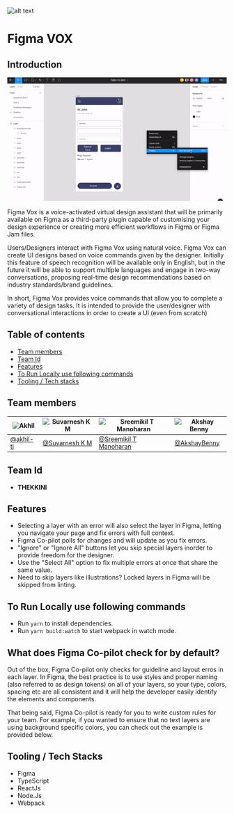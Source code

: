 ![alt text](https://github.com/sreemikil/Figma-co-pilot/blob/b8216cf300bd20d2fbbe076935f2ec6837f19964/assets/cover123.png)


# Figma VOX
## Introduction         

![Figma Co-pilot Gif Example](https://github.com/AkshayBenny/figma-copilot/blob/386572a252a7a68cacee6ee0458231e6377f3546/assets/demogif.gif)



Figma Vox is a voice-activated virtual design assistant that will be primarily available on Figma as a third-party plugin capable of customising your design experience or creating more efficient workflows in Figma or Figma Jam files.

Users/Designers interact with Figma Vox using natural voice. Figma Vox can create UI designs based on voice commands given by the designer. Initially this feature of speech recognition will be available only in English, but in the future it will be able to support multiple languages and engage in two-way conversations, proposing real-time design recommendations based on industry standards/brand guidelines.

In short, Figma Vox provides voice commands that allow you to complete a variety of design tasks. It is intended to provide the user/designer with conversational interactions in order to create a UI (even from scratch)

## Table of contents
* [Team members](#members)
* [Team Id](#id)
* [Features](#howitworks)
* [To Run Locally use following commands](#run)
* [Tooling / Tech stacks](#tts)

<a name="members"></a>
## Team members
![Akhil](https://github.com/itexpert2572000/Ctracker/blob/91a6a09e646eda69264b6611faa5278e0f03e1ab/readme_assets/tj.png) | ![Suvarnesh K M](https://github.com/itexpert2572000/Ctracker/blob/91a6a09e646eda69264b6611faa5278e0f03e1ab/readme_assets/suvarneshkm.png) | ![Sreemikil T Manoharan](https://github.com/itexpert2572000/Ctracker/blob/91a6a09e646eda69264b6611faa5278e0f03e1ab/readme_assets/sreemikil.png) | ![Akshay Benny](https://github.com/sreemikil/Figma-co-pilot/blob/30c288622cbc571157268eef73c61d971829a01b/assets/akshay.png)
------------ | ------------- | ------------- | ------------- 
[@akhil-tj](https://github.com/akhil-tj) | [@Suvarnesh K M](https://github.com/SuvarneshKM) | [@Sreemikil T Manoharan](https://github.com/sreemikil) | [@AkshayBenny](https://github.com/AkshayBenny)






<a name="id"></a>
## Team Id
* **THEKKINI**
<a name="Linktoproductwalkthrough"></a>


<a name="howitworks"></a>
## Features
- Selecting a layer with an error will also select the layer in Figma, letting you navigate your page and fix errors with full context.
- Figma Co-pilot polls for changes and will update as you fix errors.
- "Ignore" or "Ignore All" buttons let you skip special layers inorder to provide freedom for the designer.
- Use the "Select All" option to fix multiple errors at once that share the same value.
- Need to skip layers like illustrations? Locked layers in Figma will be skipped from linting.

<a name="video"></a>


<a name="run"></a>
## To Run Locally use following commands
* Run `yarn` to install dependencies.
* Run `yarn build:watch` to start webpack in watch mode.

<a name="what it do"></a>
## What does Figma Co-pilot check for by default?
Out of the box, Figma Co-pilot only checks for guideline and layout erros in each layer. In Figma, the best practice is to use styles and proper naming (also referred to as design tokens) on all of your layers, so your type, colors, spacing etc are all consistent and it will help the developer easily identify the elements and components.

That being said, Figma Co-pilot is ready for you to write custom rules for your team. For example, if you wanted to ensure that no text layers are using background specific colors, you can check out the example is provided below.

<a name="tts"></a>
## Tooling / Tech Stacks
- Figma
- TypeScript
- ReactJs
- Node.Js
- Webpack
<!--## Total Visitors

<img align="left" src = "https://profile-counter.glitch.me/flutter_ecommerce_app/count.svg" alt ="Loading"> ->



